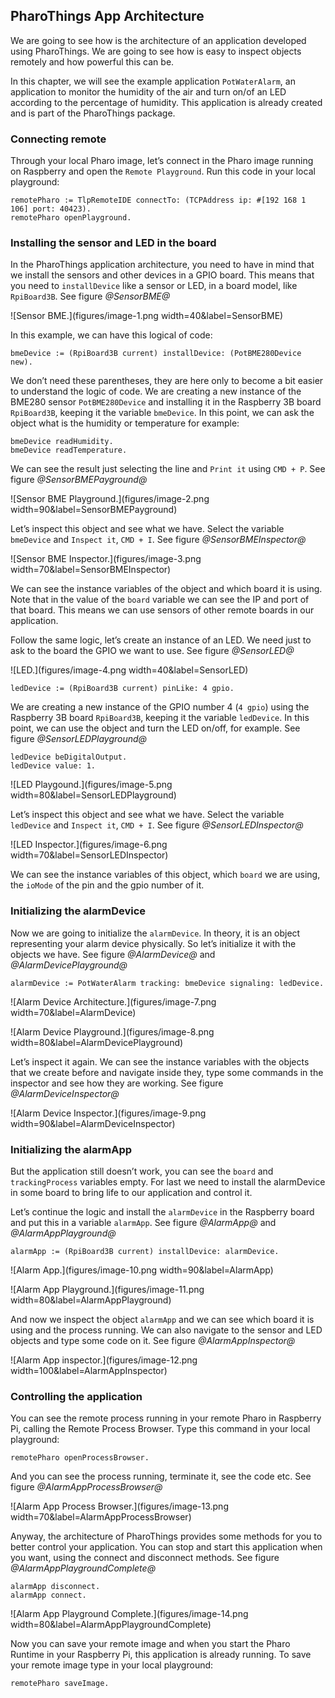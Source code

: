 ## PharoThings App ArchitectureWe are going to see how is the architecture of an application developed using PharoThings. We are going to see how is easy to inspect objects remotely and how powerful this can be.In this chapter, we will see the example application `PotWaterAlarm`, an application to monitor the humidity of the air and turn on/of an LED according to the percentage of humidity. This application is already created and is part of the PharoThings package.### Connecting remoteThrough your local Pharo image, let’s connect in the Pharo image running on Raspberry and open the `Remote Playground`. Run this code in your local playground:```remotePharo := TlpRemoteIDE connectTo: (TCPAddress ip: #[192 168 1 106] port: 40423).
remotePharo openPlayground.```### Installing the sensor and LED in the boardIn the PharoThings application architecture, you need to have in mind that we install the sensors and other devices in a GPIO board. This means that you need to `installDevice` like a sensor or LED, in a board model, like `RpiBoard3B`. See figure *@SensorBME@*![Sensor BME.](figures/image-1.png width=40&label=SensorBME)In this example, we can have this logical of code:```bmeDevice := (RpiBoard3B current) installDevice: (PotBME280Device new).```We don’t need these parentheses, they are here only to become a bit easier to understand the logic of code. We are creating a new instance of the BME280 sensor `PotBME280Device` and installing it in the Raspberry 3B board `RpiBoard3B`, keeping it the variable `bmeDevice`. In this point, we can ask the object what is the humidity or temperature for example:```bmeDevice readHumidity.
bmeDevice readTemperature.```We can see the result just selecting the line and `Print it` using `CMD + P`. See figure *@SensorBMEPayground@*![Sensor BME Playground.](figures/image-2.png width=90&label=SensorBMEPayground)Let’s inspect this object and see what we have. Select the variable `bmeDevice` and `Inspect it`, `CMD + I`. See figure *@SensorBMEInspector@*![Sensor BME Inspector.](figures/image-3.png width=70&label=SensorBMEInspector)We can see the instance variables of the object and which board it is using. Note that in the value of the `board` variable we can see the IP and port of that board. This means we can use sensors of other remote boards in our application.Follow the same logic, let’s create an instance of an LED. We need just to ask to the board the GPIO we want to use. See figure *@SensorLED@*![LED.](figures/image-4.png width=40&label=SensorLED)```ledDevice := (RpiBoard3B current) pinLike: 4 gpio.```We are creating a new instance of the GPIO number 4 \(`4 gpio`\) using the Raspberry 3B board `RpiBoard3B`, keeping it the variable `ledDevice`. In this point, we can use the object and turn the LED on/off, for example. See figure *@SensorLEDPlayground@*```ledDevice beDigitalOutput.
ledDevice value: 1.```![LED Playgound.](figures/image-5.png width=80&label=SensorLEDPlayground)Let’s inspect this object and see what we have. Select the variable `ledDevice` and `Inspect it`, `CMD + I`. See figure *@SensorLEDInspector@*![LED Inspector.](figures/image-6.png width=70&label=SensorLEDInspector)We can see the instance variables of this object, which `board` we are using, the `ioMode` of the pin and the gpio number of it.### Initializing the alarmDeviceNow we are going to initialize the `alarmDevice`. In theory, it is an object representing your alarm device physically. So let’s initialize it with the objects we have. See figure *@AlarmDevice@* and *@AlarmDevicePlayground@*```alarmDevice := PotWaterAlarm tracking: bmeDevice signaling: ledDevice.```![Alarm Device Architecture.](figures/image-7.png width=70&label=AlarmDevice)![Alarm Device Playground.](figures/image-8.png width=80&label=AlarmDevicePlayground)Let’s inspect it again. We can see the instance variables with the objects that we create before and navigate inside they, type some commands in the inspector and see how they are working. See figure *@AlarmDeviceInspector@*![Alarm Device Inspector.](figures/image-9.png width=90&label=AlarmDeviceInspector)### Initializing the alarmAppBut the application still doesn’t work, you can see the `board` and `trackingProcess` variables empty. For last we need to install the alarmDevice in some board to bring life to our application and control it.Let’s continue the logic and install the `alarmDevice` in the Raspberry board and put this in a variable `alarmApp`. See figure *@AlarmApp@* and *@AlarmAppPlayground@*```alarmApp := (RpiBoard3B current) installDevice: alarmDevice.```![Alarm App.](figures/image-10.png width=90&label=AlarmApp)![Alarm App Playground.](figures/image-11.png width=80&label=AlarmAppPlayground)And now we inspect the object `alarmApp` and we can see which board it is using and the process running. We can also navigate to the sensor and LED objects and type some code on it. See figure *@AlarmAppInspector@*![Alarm App inspector.](figures/image-12.png width=100&label=AlarmAppInspector)### Controlling the applicationYou can see the remote process running in your remote Pharo in Raspberry Pi, calling the Remote Process Browser. Type this command in your local playground:```remotePharo openProcessBrowser.```And you can see the process running, terminate it, see the code etc. See figure *@AlarmAppProcessBrowser@*![Alarm App Process Browser.](figures/image-13.png width=70&label=AlarmAppProcessBrowser)Anyway, the architecture of PharoThings provides some methods for you to better control your application. You can stop and start this application when you want, using the connect and disconnect methods. See figure *@AlarmAppPlaygroundComplete@*```alarmApp disconnect.
alarmApp connect.```![Alarm App Playground Complete.](figures/image-14.png width=80&label=AlarmAppPlaygroundComplete)Now you can save your remote image and when you start the Pharo Runtime in your Raspberry Pi, this application is already running.To save your remote image type in your local playground:```remotePharo saveImage.```